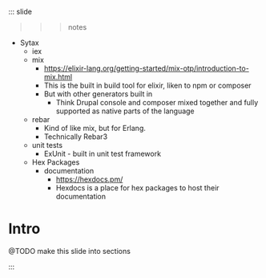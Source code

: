 
::: slide

>>> notes

- Sytax
  - iex
  - mix
    - https://elixir-lang.org/getting-started/mix-otp/introduction-to-mix.html
    - This is the built in build tool for elixir, liken to npm or composer
    - But with other generators built in
      - Think Drupal console and composer mixed together and fully supported as native parts of the language
  - rebar
    - Kind of like mix, but for Erlang.
    - Technically Rebar3
  - unit tests
    - ExUnit - built in unit test framework
  - Hex Packages
    - documentation
      - https://hexdocs.pm/
      - Hexdocs is a place for hex packages to host their documentation

>>>

# Intro

@TODO make this slide into sections

:::

